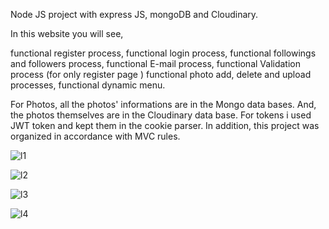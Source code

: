 Node JS project with express JS, mongoDB and Cloudinary.

In this website you will see,

functional register process,
functional login process,
functional followings and followers process,
functional E-mail  process,
functional Validation process (for only register page )
functional photo add, delete and upload processes,
functional dynamic menu.

For Photos, all the photos' informations are in the Mongo data bases.
And, the photos themselves are in the Cloudinary data base.
For tokens i used JWT token and kept them in the cookie parser.
In addition, this project was organized in accordance with MVC rules.




![l1](https://user-images.githubusercontent.com/108582476/207629368-2f638db0-cff5-4f95-aa34-f0cfa934b6b3.png)



![l2](https://user-images.githubusercontent.com/108582476/207629381-42b04a7a-62a8-4871-ae88-ff3b535614b7.png)


![l3](https://user-images.githubusercontent.com/108582476/207629392-e532cbfc-6d07-40e1-a837-2acc70d7551d.png)


![l4](https://user-images.githubusercontent.com/108582476/207629411-e233882f-bba9-426d-a33a-81138ac99714.png)
